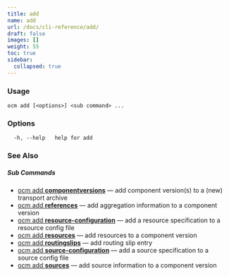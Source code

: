 ```yaml
---
title: add
name: add
url: /docs/cli-reference/add/
draft: false
images: []
weight: 55
toc: true
sidebar:
  collapsed: true
---
```

### Usage

```
ocm add [<options>] <sub command> ...
```

### Options

```
  -h, --help   help for add
```

### See Also



##### Sub Commands

* [ocm add <b>componentversions</b>](/docs/cli-reference/add/componentversions/)	 &mdash; add component version(s) to a (new) transport archive
* [ocm add <b>references</b>](/docs/cli-reference/add/references/)	 &mdash; add aggregation information to a component version
* [ocm add <b>resource-configuration</b>](/docs/cli-reference/add/resource-configuration/)	 &mdash; add a resource specification to a resource config file
* [ocm add <b>resources</b>](/docs/cli-reference/add/resources/)	 &mdash; add resources to a component version
* [ocm add <b>routingslips</b>](/docs/cli-reference/add/routingslips/)	 &mdash; add routing slip entry
* [ocm add <b>source-configuration</b>](/docs/cli-reference/add/source-configuration/)	 &mdash; add a source specification to a source config file
* [ocm add <b>sources</b>](/docs/cli-reference/add/sources/)	 &mdash; add source information to a component version

